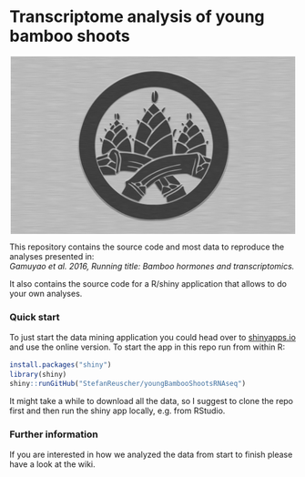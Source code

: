 # Transcriptome analysis of young bamboo shoots
<p align="center">
<img align="center" src="https://github.com/StefanReuscher/youngBambooShootsRNAseq/blob/master/www/take_kamon_alu.png" width="500">
</p>

This repository contains the source code and most data to reproduce the analyses presented in:  
*Gamuyao et al. 2016, Running title: Bamboo hormones and transcriptomics.*

It also contains the source code for a R/shiny application that allows to do your own analyses.

### Quick start
To just start the data mining application you could head over to [shinyapps.io](https://reuscher.shinyapps.io/Bamboo_RNAseq_datamining/) and use the online version. To start the app in this repo run from within R:  
```R
install.packages("shiny")
library(shiny)
shiny::runGitHub("StefanReuscher/youngBambooShootsRNAseq")
```
It might take a while to download all the data, so I suggest to clone the repo first and then run the shiny app locally, e.g. from RStudio.


### Further information
If you are interested in how we analyzed the data from start to finish please have a look at the wiki.
